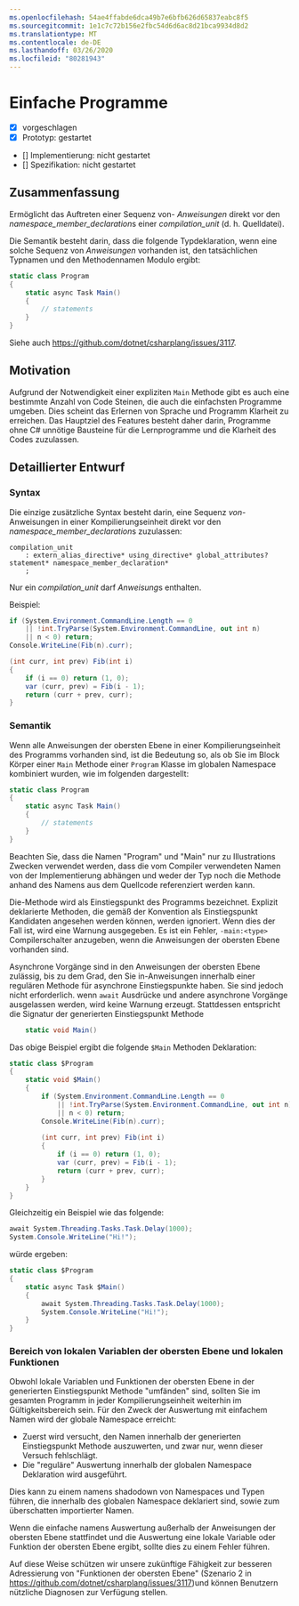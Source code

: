 ```yaml
---
ms.openlocfilehash: 54ae4ffabde6dca49b7e6bfb626d65837eabc8f5
ms.sourcegitcommit: 1e1c7c72b156e2fbc54d6d6ac8d21bca9934d8d2
ms.translationtype: MT
ms.contentlocale: de-DE
ms.lasthandoff: 03/26/2020
ms.locfileid: "80281943"
---
```

# <a name="simple-programs"></a>Einfache Programme

* [x] vorgeschlagen
* [x] Prototyp: gestartet
* [] Implementierung: nicht gestartet
* [] Spezifikation: nicht gestartet

## <a name="summary"></a>Zusammenfassung
[summary]: #summary

Ermöglicht das Auftreten einer Sequenz von- *Anweisungen* direkt vor den *namespace_member_declaration*s einer *compilation_unit* (d. h. Quelldatei).

Die Semantik besteht darin, dass die folgende Typdeklaration, wenn eine solche Sequenz von *Anweisungen* vorhanden ist, den tatsächlichen Typnamen und den Methodennamen Modulo ergibt:

``` c#
static class Program
{
    static async Task Main()
    {
        // statements
    }
}
```

Siehe auch https://github.com/dotnet/csharplang/issues/3117.

## <a name="motivation"></a>Motivation
[motivation]: #motivation

Aufgrund der Notwendigkeit einer expliziten `Main` Methode gibt es auch eine bestimmte Anzahl von Code Steinen, die auch die einfachsten Programme umgeben. Dies scheint das Erlernen von Sprache und Programm Klarheit zu erreichen. Das Hauptziel des Features besteht daher darin, Programme ohne C# unnötige Bausteine für die Lernprogramme und die Klarheit des Codes zuzulassen.

## <a name="detailed-design"></a>Detaillierter Entwurf
[design]: #detailed-design

### <a name="syntax"></a>Syntax

Die einzige zusätzliche Syntax besteht darin, eine Sequenz *von-* Anweisungen in einer Kompilierungseinheit direkt vor den *namespace_member_declaration*s zuzulassen:

``` antlr
compilation_unit
    : extern_alias_directive* using_directive* global_attributes? statement* namespace_member_declaration*
    ;
```

Nur ein *compilation_unit* darf *Anweisung*s enthalten. 

Beispiel:

``` c#
if (System.Environment.CommandLine.Length == 0
    || !int.TryParse(System.Environment.CommandLine, out int n)
    || n < 0) return;
Console.WriteLine(Fib(n).curr);

(int curr, int prev) Fib(int i)
{
    if (i == 0) return (1, 0);
    var (curr, prev) = Fib(i - 1);
    return (curr + prev, curr);
}
```

### <a name="semantics"></a>Semantik

Wenn alle Anweisungen der obersten Ebene in einer Kompilierungseinheit des Programms vorhanden sind, ist die Bedeutung so, als ob Sie im Block Körper einer `Main` Methode einer `Program` Klasse im globalen Namespace kombiniert wurden, wie im folgenden dargestellt:

``` c#
static class Program
{
    static async Task Main()
    {
        // statements
    }
}
```

Beachten Sie, dass die Namen "Program" und "Main" nur zu Illustrations Zwecken verwendet werden, dass die vom Compiler verwendeten Namen von der Implementierung abhängen und weder der Typ noch die Methode anhand des Namens aus dem Quellcode referenziert werden kann.

Die-Methode wird als Einstiegspunkt des Programms bezeichnet. Explizit deklarierte Methoden, die gemäß der Konvention als Einstiegspunkt Kandidaten angesehen werden können, werden ignoriert. Wenn dies der Fall ist, wird eine Warnung ausgegeben. Es ist ein Fehler, `-main:<type>` Compilerschalter anzugeben, wenn die Anweisungen der obersten Ebene vorhanden sind.

Asynchrone Vorgänge sind in den Anweisungen der obersten Ebene zulässig, bis zu dem Grad, den Sie in-Anweisungen innerhalb einer regulären Methode für asynchrone Einstiegspunkte haben. Sie sind jedoch nicht erforderlich. wenn `await` Ausdrücke und andere asynchrone Vorgänge ausgelassen werden, wird keine Warnung erzeugt. Stattdessen entspricht die Signatur der generierten Einstiegspunkt Methode 
``` c#
    static void Main()
```

Das obige Beispiel ergibt die folgende `$Main` Methoden Deklaration:

``` c#
static class $Program
{
    static void $Main()
    {
        if (System.Environment.CommandLine.Length == 0
            || !int.TryParse(System.Environment.CommandLine, out int n)
            || n < 0) return;
        Console.WriteLine(Fib(n).curr);
        
        (int curr, int prev) Fib(int i)
        {
            if (i == 0) return (1, 0);
            var (curr, prev) = Fib(i - 1);
            return (curr + prev, curr);
        }
    }
}
```

Gleichzeitig ein Beispiel wie das folgende:
``` c#
await System.Threading.Tasks.Task.Delay(1000);
System.Console.WriteLine("Hi!");
```

würde ergeben:
``` c#
static class $Program
{
    static async Task $Main()
    {
        await System.Threading.Tasks.Task.Delay(1000);
        System.Console.WriteLine("Hi!");
    }
}
```

### <a name="scope-of-top-level-local-variables-and-local-functions"></a>Bereich von lokalen Variablen der obersten Ebene und lokalen Funktionen

Obwohl lokale Variablen und Funktionen der obersten Ebene in der generierten Einstiegspunkt Methode "umfänden" sind, sollten Sie im gesamten Programm in jeder Kompilierungseinheit weiterhin im Gültigkeitsbereich sein.
Für den Zweck der Auswertung mit einfachem Namen wird der globale Namespace erreicht:
- Zuerst wird versucht, den Namen innerhalb der generierten Einstiegspunkt Methode auszuwerten, und zwar nur, wenn dieser Versuch fehlschlägt. 
- Die "reguläre" Auswertung innerhalb der globalen Namespace Deklaration wird ausgeführt. 

Dies kann zu einem namens shadodown von Namespaces und Typen führen, die innerhalb des globalen Namespace deklariert sind, sowie zum überschatten importierter Namen.

Wenn die einfache namens Auswertung außerhalb der Anweisungen der obersten Ebene stattfindet und die Auswertung eine lokale Variable oder Funktion der obersten Ebene ergibt, sollte dies zu einem Fehler führen.

Auf diese Weise schützen wir unsere zukünftige Fähigkeit zur besseren Adressierung von "Funktionen der obersten Ebene" (Szenario 2 in https://github.com/dotnet/csharplang/issues/3117)und können Benutzern nützliche Diagnosen zur Verfügung stellen.

